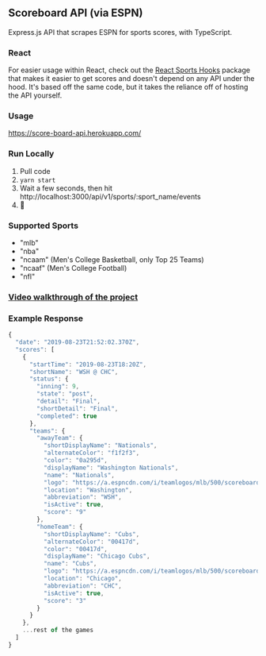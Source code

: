 ## Scoreboard API (via ESPN)
Express.js API that scrapes ESPN for sports scores, with TypeScript.

### React
For easier usage within React, check out the [React Sports Hooks](https://github.com/andrewrjohn/react-sports-hooks) package that makes it easier to get scores and doesn't depend on any API under the hood. It's based off the same code, but it takes the reliance off of hosting the API yourself.

### Usage
https://score-board-api.herokuapp.com/

### Run Locally
1. Pull code
2. ```yarn start```
3. Wait a few seconds, then hit http://localhost:3000/api/v1/sports/:sport_name/events
4. 🎉

### Supported Sports
- "mlb"
- "nba"
- "ncaam" (Men's College Basketball, only Top 25 Teams)
- "ncaaf" (Men's College Football)
- "nfl"

### [Video walkthrough of the project](https://youtu.be/lgdMD0FAflI)

### Example Response
```javascript
{
  "date": "2019-08-23T21:52:02.370Z",
  "scores": [
    {
      "startTime": "2019-08-23T18:20Z",
      "shortName": "WSH @ CHC",
      "status": {
        "inning": 9,
        "state": "post",
        "detail": "Final",
        "shortDetail": "Final",
        "completed": true
      },
      "teams": {
        "awayTeam": {
          "shortDisplayName": "Nationals",
          "alternateColor": "f1f2f3",
          "color": "0a295d",
          "displayName": "Washington Nationals",
          "name": "Nationals",
          "logo": "https://a.espncdn.com/i/teamlogos/mlb/500/scoreboard/wsh.png",
          "location": "Washington",
          "abbreviation": "WSH",
          "isActive": true,
          "score": "9"
        },
        "homeTeam": {
          "shortDisplayName": "Cubs",
          "alternateColor": "00417d",
          "color": "00417d",
          "displayName": "Chicago Cubs",
          "name": "Cubs",
          "logo": "https://a.espncdn.com/i/teamlogos/mlb/500/scoreboard/chc.png",
          "location": "Chicago",
          "abbreviation": "CHC",
          "isActive": true,
          "score": "3"
        }
      }
    },
    ...rest of the games
  ]
}
```
